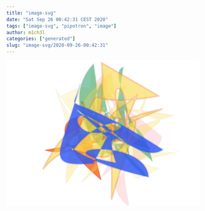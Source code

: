 ```yaml
---
title: "image-svg"
date: "Sat Sep 26 00:42:31 CEST 2020"
tags: ["image-svg", "pipotron", "image"]
author: m1ch3l
categories: ["generated"]
slug: "image-svg/2020-09-26-00:42:31"
---
```


![](image.svg)
